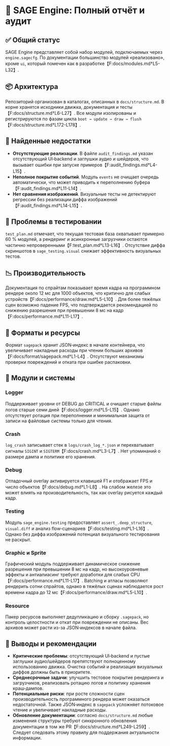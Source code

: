# 🧠 SAGE Engine: Полный отчёт и аудит

## ✅ Общий статус
SAGE Engine представляет собой набор модулей, подключаемых через `engine.sagecfg`. По документации большинство модулей «реализовано», кроме `ui`, который помечен как в разработке【F:docs/modules.md†L5-L32】.

## 📦 Архитектура
Репозиторий организован в каталогах, описанных в `docs/structure.md`. В корне хранятся исходники движка, документация и тесты【F:docs/structure.md†L6-L27】. Все модули изолированы и регистрируются по фазам цикла `boot → update → draw → flush`【F:docs/structure.md†L172-L178】.

## 🐞 Найденные недостатки
- **Отсутствующие реализации**. В файле `audit_findings.md` указан отсутствующий UI‑backend и заглушки аудио и шейдеров, что вызывает ошибки при запуске примеров【F:audit_findings.md†L4-L15】.
- **Неполное покрытие событий**. Модуль `events` не очищает очередь автоматически, что может приводить к переполнению буфера【F:audit_findings.md†L11-L14】.
- **Нет сравнения изображений**. Визуальные тесты не детектируют регрессии без реализации диффа изображений【F:audit_findings.md†L14-L15】.

## 🧪 Проблемы в тестировании
`test_plan.md` отмечает, что текущая тестовая база охватывает примерно 60 % модулей, а рендеринг и асинхронные загрузчики остаются частично непроверенными【F:test_plan.md†L13-L16】. Отсутствие диффа скриншотов в `sage_testing.visual` снижает эффективность визуальных тестов.

## 📉 Производительность
Документация по спрайтам показывает время кадра на программном рендере около 12 мс для 1000 объектов, что критично для слабых устройств【F:docs/performance/draw.md†L5-L10】. Для более тяжёлых сцен возможно падение FPS, что подтверждается рекомендацией по снижению разрешения при превышении 8 мс на кадр【F:docs/performance.md†L11-L17】.

## 🧩 Форматы и ресурсы
Формат `sagepack` хранит JSON‑индекс в начале контейнера, что увеличивает накладные расходы при чтении больших архивов【F:docs/format/sagepack.md†L1-L4】. Отсутствуют механизмы проверки повреждений и отката при ошибке распаковки.

## 🧱 Модули и системы
### Logger
Поддерживает уровни от DEBUG до CRITICAL и очищает старые файлы логов старше семи дней【F:docs/logger.md†L5-L15】. Однако отсутствует ротация при переполнении и минимальная защита от записи на файловые системы только для чтения.

### Crash
`log_crash` записывает стек в `logs/crash_log_*.json` и перехватывает сигналы `SIGINT` и `SIGTERM`【F:docs/crash.md†L3-L7】. Нет упоминаний о размере дампа и политике его хранения.

### Debug
Отладочный overlay активируется клавишей F1 и отображает FPS и число объектов【F:docs/debug.md†L1-L8】. На слабом железе это может влиять на производительность, так как overlay рисуется каждый кадр.

### Testing
Модуль `sage_engine.testing` предоставляет `assert_.deep_structure`, `visual.diff` и анализ flow‑сценариев【F:docs/testing.md†L1-L16】. Однако без диффа изображений потенциал визуального тестирования не раскрыт.

### Graphic и Sprite
Графический модуль поддерживает динамическое снижение разрешения при превышении 8 мс на кадр, но высокоуровневые эффекты и антиалиасинг требуют доработки для слабых CPU【F:docs/performance.md†L11-L17】. Batching и атласы позволяют рендерить сотни спрайтов, однако в тяжёлых сценах наблюдается рост времени кадра до 12 мс【F:docs/performance/draw.md†L5-L10】.

### Resource
Пакер ресурсов выполняет дедупликацию и сборку `.sagepack`, но контроль целостности и откат при повреждении не описаны. Вес архивов может расти из-за JSON‑индексов в начале файла.

## 💬 Выводы и рекомендации
- **Критические проблемы**: отсутствующий UI‑backend и пустые заглушки аудио/шейдеров препятствуют полноценному использованию движка. Очистка событий и реализация визуальных диффов должны быть в приоритете.
- **Среднесрочные задачи**: улучшить тестовое покрытие рендеринга и загрузчиков, реализовать ротацию логов и политику хранения краш‑дампов.
- **Потенциальные риски**: при росте сложности сцен производительность программного рендера может оказаться недостаточной. Также JSON‑индекс в `sagepack` усложняет потоковое чтение и увеличивает накладные расходы.
- **Обновление документации**: согласно `docs/structure.md` любые изменения структуры требуют синхронного обновления документации в том же PR【F:docs/structure.md†L249-L259】. Следует следовать этому правилу для поддержания актуальности информации.
